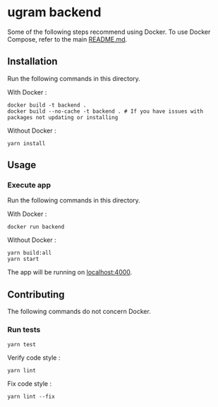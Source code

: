 # ugram backend

Some of the following steps recommend using Docker. To use Docker Compose, refer to the main [README.md](../README.md).

## Installation

Run the following commands in this directory.

With Docker : 
```shell
docker build -t backend .
docker build --no-cache -t backend . # If you have issues with packages not updating or installing
```

Without Docker : 
```
yarn install
```

## Usage

### Execute app

Run the following commands in this directory.

With Docker :
```shell
docker run backend
```

Without Docker :
```
yarn build:all
yarn start
```

The app will be running on [localhost:4000](http://localhost:4000).

## Contributing

The following commands do not concern Docker.

### Run tests

```
yarn test
```

Verify code style :
```
yarn lint
```

Fix code style :
```
yarn lint --fix
```
